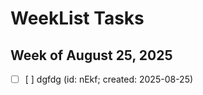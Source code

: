 # WeekList Tasks

## Week of August 25, 2025

- [ ] [       ] dgfdg (id: nEkf; created: 2025-08-25)
